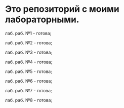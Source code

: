 # Это репозиторий с моими лабораторными.

лаб. раб. №1 - готова;

лаб. раб. №2 - готова;

лаб. раб. №3 - готова;

лаб. раб. №4 - готова;

лаб. раб. №5 - готова;

лаб. раб. №6 - готова;

лаб. раб. №7 - готова;

лаб. раб. №8 - готова;
